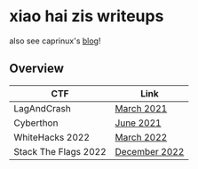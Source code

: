 # xiao hai zis writeups

also see caprinux's [blog](https://caprinux.github.io/index)!

## Overview
| CTF                   | Link                                                      |
| --------------------- | --------------------------------------------------------- |
| LagAndCrash           | [March 2021](LagAndCrash%202021/README.md)                |
| Cyberthon             | [June 2021](Cyberthon%202021/README.md)                   |
| WhiteHacks 2022       | [March 2022](WhiteHacks2022/README.md)                    |
| Stack The Flags 2022  | [December 2022](Stack%20The%20Flags%202022/README.md)     |

